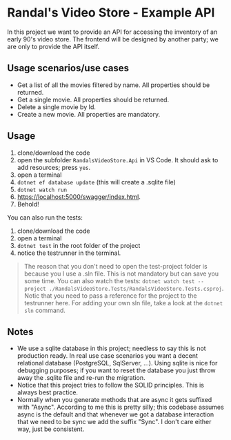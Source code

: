 # Randal's Video Store - Example API

In this project we want to provide an API for accessing the inventory of an early 90's video store. The frontend will be designed by another party; we are only to provide the API itself.

## Usage scenarios/use cases

- Get a list of all the movies filtered by name. All properties should be returned.
- Get a single movie. All properties should be returned.
- Delete a single movie by Id.
- Create a new movie. All properties are mandatory.

## Usage

1. clone/download the code
2. open the subfolder `RandalsVideoStore.Api` in VS Code. It should ask to add resources; press `yes`.
3. open a terminal
4. `dotnet ef database update` (this will create a .sqlite file)
5. `dotnet watch run`
6. <https://localhost:5000/swagger/index.html>.
7. Behold!

You can also run the tests:

1. clone/download the code
2. open a terminal
3. `dotnet test` in the root folder of the project
4. notice the testrunner in the terminal.

> The reason that you don't need to open the test-project folder is because you I use a .sln file. This is not mandatory but can save you some time. You can also watch the tests: `dotnet watch test --project ./RandalsVideoStore.Tests/RandalsVideoStore.Tests.csproj`. Notic that you need to pass a reference for the project to the testrunner here. For adding your own sln file, take a look at the `dotnet sln` command.

## Notes

- We use a sqlite database in this project; needless to say this is not production ready. In real use case scenarios you want a decent relational database (PostgreSQL, SqlServer, ...). Using sqlite is nice for debugging purposes; if you want to reset the database you just throw away the .sqlite file and re-run the migration.
- Notice that this project tries to follow the SOLID principles. This is always best practice.
- Normally when you generate methods that are async it gets suffixed with "Async". According to me this is pretty silly; this codebase assumes async is the default and that whenever we got a database interaction that we need to be sync we add the suffix "Sync". I don't care either way, just be consistent.
